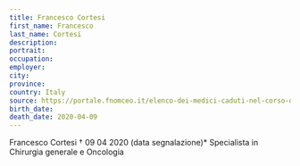 ```yaml
---
title: Francesco Cortesi
first_name: Francesco
last_name: Cortesi
description: 
portrait: 
occupation: 
employer: 
city: 
province: 
country: Italy
source: https://portale.fnomceo.it/elenco-dei-medici-caduti-nel-corso-dellepidemia-di-covid-19/
birth_date: 
death_date: 2020-04-09
---
```


Francesco Cortesi † 09 04 2020 (data segnalazione)*
Specialista in Chirurgia generale e Oncologia